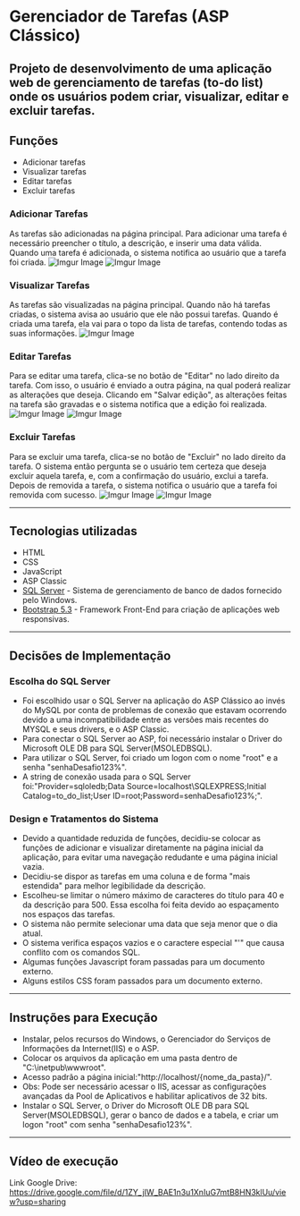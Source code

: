 # Gerenciador de Tarefas (ASP Clássico)

Projeto de desenvolvimento de uma aplicação web de gerenciamento de tarefas (to-do list) onde os usuários podem criar, visualizar, editar e excluir tarefas.
---

## Funções

- Adicionar tarefas
- Visualizar tarefas
- Editar tarefas
- Excluir tarefas

### Adicionar Tarefas
As tarefas são adicionadas na página principal.
Para adicionar uma tarefa é necessário preencher o título, a descrição, e inserir uma data válida.
Quando uma tarefa é adicionada, o sistema notifica ao usuário que a tarefa foi criada.
![Imgur Image](https://imgur.com/wUmsHjP,jpg)
![Imgur Image](https://imgur.com/LNrCGAP,jpg)
### Visualizar Tarefas
As tarefas são visualizadas na página principal.
Quando não há tarefas criadas, o sistema avisa ao usuário que ele não possui tarefas.
Quando é criada uma tarefa, ela vai para o topo da lista de tarefas, contendo todas as suas informações.
![Imgur Image](https://imgur.com/2wPtoOG,jpg)
### Editar Tarefas
Para se editar uma tarefa, clica-se no botão de "Editar" no lado direito da tarefa.
Com isso, o usuário é enviado a outra página, na qual poderá realizar as alterações que deseja.
Clicando em "Salvar edição", as alterações feitas na tarefa são gravadas e o sistema notifica que a edição foi realizada.
![Imgur Image](https://imgur.com/W2PuHoM,jpg)
![Imgur Image](https://imgur.com/lbAZiot,jpg)

### Excluir Tarefas

Para se excluir uma tarefa, clica-se no botão de "Excluir" no lado direito da tarefa.
O sistema então pergunta se o usuário tem certeza que deseja excluir aquela tarefa, e, com a confirmação do usuário, exclui a tarefa.
Depois de removida a tarefa, o sistema notifica o usuário que a tarefa foi removida com sucesso.
![Imgur Image](https://imgur.com/05NAqWb,jpg)
![Imgur Image](https://imgur.com/NqxlAC7,jpg)

---

## Tecnologias utilizadas

- HTML
- CSS
- JavaScript
- ASP Classic
- [SQL Server] - Sistema de gerenciamento de banco de dados fornecido pelo Windows.
- [Bootstrap 5.3] -  Framework Front-End para criação de aplicações web responsivas.
---

## Decisões de Implementação

### Escolha do SQL Server

- Foi escolhido usar o SQL Server na aplicação do ASP Clássico ao invés do MySQL por conta de problemas de conexão que estavam ocorrendo devido a uma incompatibilidade entre as versões mais recentes do MYSQL e seus drivers, e o ASP Classic.
- Para conectar o SQL Server ao ASP, foi necessário instalar o Driver do Microsoft OLE DB para SQL Server(MSOLEDBSQL).
- Para utilizar o SQL Server, foi criado um logon com o nome "root" e a senha "senhaDesafio123%".
- A string de conexão usada para o SQL Server foi:"Provider=sqloledb;Data Source=localhost\SQLEXPRESS;Initial Catalog=to_do_list;User ID=root;Password=senhaDesafio123%;".

### Design e Tratamentos do Sistema
- Devido a quantidade reduzida de funções, decidiu-se colocar as funções de adicionar e visualizar diretamente na página inicial da aplicação, para evitar uma navegação redudante e uma página inicial vazia.
- Decidiu-se dispor as tarefas em uma coluna e de forma "mais estendida" para melhor legibilidade da descrição.
- Escolheu-se limitar o número máximo de caracteres do título para 40 e da descrição para 500. Essa escolha foi feita devido ao espaçamento nos espaços das tarefas.
- O sistema não permite selecionar uma data que seja menor que o dia atual.
- O sistema verifica espaços vazios e o caractere especial "'" que causa conflito com os comandos SQL.
- Algumas funções Javascript foram passadas para um documento externo.
- Alguns estilos CSS foram passados para um documento externo.

---

## Instruções para Execução
- Instalar, pelos recursos do Windows, o Gerenciador do Serviços de Informações da Internet(IIS) e o ASP.
- Colocar os arquivos da aplicação em uma pasta dentro de "C:\inetpub\wwwroot".
- Acesso padrão a página inicial:"http://localhost/{nome_da_pasta}/".
- Obs: Pode ser necessário acessar o IIS, acessar as configurações avançadas da Pool de Aplicativos e habilitar aplicativos de 32 bits.
- Instalar o SQL Server, o Driver do Microsoft OLE DB para SQL Server(MSOLEDBSQL), gerar o banco de dados e a tabela, e criar um logon "root" com senha "senhaDesafio123%".
---

## Vídeo de execução
Link Google Drive: https://drive.google.com/file/d/1ZY_jIW_BAE1n3u1XnIuG7mtB8HN3klUu/view?usp=sharing

[//]: # (These are reference links used in the body of this note and get stripped out when the markdown processor does its job. There is no need to format nicely because it shouldn't be seen. Thanks SO - http://stackoverflow.com/questions/4823468/store-comments-in-markdown-syntax)
    
   [SQL Server]: <https://www.microsoft.com/pt-br/sql-server>
   [Bootstrap 5.3]: <https://getbootstrap.com/>


  
